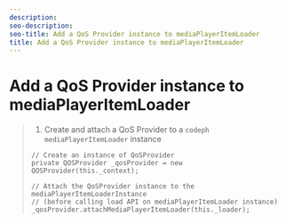 ```yaml
---
description: 
seo-description: 
seo-title: Add a QoS Provider instance to mediaPlayerItemLoader
title: Add a QoS Provider instance to mediaPlayerItemLoader
---
```


# Add a QoS Provider instance to mediaPlayerItemLoader



>1. Create and attach a QoS Provider to a `codeph  mediaPlayerItemLoader` instance
>   ```
>   // Create an instance of QoSProvider 
>   private QOSProvider _qosProvider = new QOSProvider(this._context); 
>    
>   // Attach the QoSProvider instance to the mediaPlayerItemLoaderInstance 
>   // (before calling load API on mediaPlayerItemLoader instance) 
>   _qosProvider.attachMediaPlayerItemLoader(this._loader);
>   ```
>   
>   
>   
